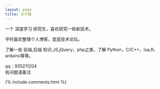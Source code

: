 ```yaml
---
layout: page
title: 关于我
---
```


一个 深度学习 研究生，喜欢研究一些新技术。
<p>
平时喜欢整理个人博客，逛逛技术论坛。
<p>
了解一些 前端,后端 知识,JS,jQuery，php之类，了解 Python，C/C++，lua,R，arduino等等。<br>



<p>
qq：935211204<br>
有问题请备注
<p>

<p>


{% include comments.html %}
